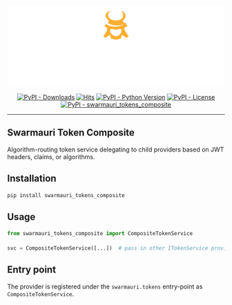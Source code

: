 <!-- Dark OS/GitHub theme → show LIGHT PNG; Light → show DARK PNG -->
<picture>
  <source media="(prefers-color-scheme: dark)"  srcset="../../../assets/swarmauri_brand_frag_light.png">
  <source media="(prefers-color-scheme: light)" srcset="../../../assets/swarmauri_brand_frag_dark.png">
  <!-- Fallback below (see #2) -->
  <img alt="Project logo" src="../../../assets/swarmauri_brand_frag_dark.png" width="640">
</picture>


<p align="center">
    <a href="https://pypi.org/project/swarmauri_tokens_composite/">
        <img src="https://img.shields.io/pypi/dm/swarmauri_tokens_composite" alt="PyPI - Downloads"/></a>
    <a href="https://hits.sh/github.com/swarmauri/swarmauri-sdk/tree/master/pkgs/standards/swarmauri_tokens_composite/">
        <img alt="Hits" src="https://hits.sh/github.com/swarmauri/swarmauri-sdk/tree/master/pkgs/standards/swarmauri_tokens_composite.svg"/></a>
    <a href="https://pypi.org/project/swarmauri_tokens_composite/">
        <img src="https://img.shields.io/pypi/pyversions/swarmauri_tokens_composite" alt="PyPI - Python Version"/></a>
    <a href="https://pypi.org/project/swarmauri_tokens_composite/">
        <img src="https://img.shields.io/pypi/l/swarmauri_tokens_composite" alt="PyPI - License"/></a>
    <a href="https://pypi.org/project/swarmauri_tokens_composite/">
        <img src="https://img.shields.io/pypi/v/swarmauri_tokens_composite?label=swarmauri_tokens_composite&color=green" alt="PyPI - swarmauri_tokens_composite"/></a>
</p>

---

## Swarmauri Token Composite

Algorithm-routing token service delegating to child providers based on JWT headers, claims, or algorithms.

## Installation

```bash
pip install swarmauri_tokens_composite
```

## Usage

```python
from swarmauri_tokens_composite import CompositeTokenService

svc = CompositeTokenService([...])  # pass in other ITokenService providers
```

## Entry point

The provider is registered under the `swarmauri.tokens` entry-point as `CompositeTokenService`.
